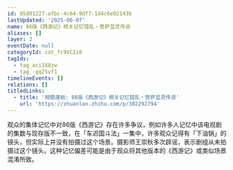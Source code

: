 ```yaml
---
id: 05d01227-afbc-4c64-9df7-1d4c6e02143b
lastUpdated: '2025-06-07'
name: 86版《西游记》相关记忆错乱・菩萨显灵传说
aliases: []
layer: 2
eventDate: null
categoryId: cat_fc9VC2z8
tagIds:
  - tag_aci1X8zw
  - tag_-gq2Svf1
timelineEvents: []
relations: []
titledLinks:
  - title: '相關連結: 86版《西游记》相关记忆错乱・菩萨显灵传说'
    url: 'https://zhuanlan.zhihu.com/p/302292794'
---
```

观众的集体记忆中对86版《西游记》存在许多争议，例如许多人记忆中该电视剧的集数与现存版不一致，在「车迟国斗法」一集中，许多观众记得有「下油锅」的镜头，但实际上并没有拍摄过这个场景。摄影师王崇秋多次辟谣，表示剧组从未拍摄过这个镜头。这种记忆偏差可能是由于观众将其他版本的《西游记》或类似场景混淆所致。
